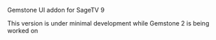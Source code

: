 Gemstone UI addon for SageTV 9

This version is under minimal development while Gemstone 2 is being worked on
